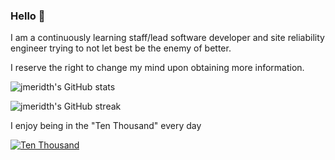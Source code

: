 ### Hello 👋

I am a continuously learning staff/lead software developer and site reliability engineer trying to not let best be the enemy of better.

I reserve the right to change my mind upon obtaining more information.

![jmeridth's GitHub stats](https://github-readme-stats.vercel.app/api?username=jmeridth&count_private=true&theme=vision-friendly-dark)

![jmeridth's GitHub streak](https://github-readme-streak-stats.herokuapp.com/?user=jmeridth&theme=vision-friendly-dark&hide_border=true)<br/>

I enjoy being in the "Ten Thousand" every day

[![Ten Thousand](https://imgs.xkcd.com/comics/ten_thousand.png)](https://xkcd.com/)
